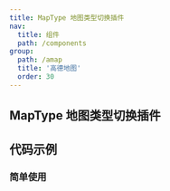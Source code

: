 ```yaml
---
title: MapType 地图类型切换插件
nav:
  title: 组件
  path: /components
group:
  path: /amap
  title: '高德地图'
  order: 30
---
```


## MapType 地图类型切换插件

## 代码示例

### 简单使用

<code src="../demos/demo-11.tsx" />
